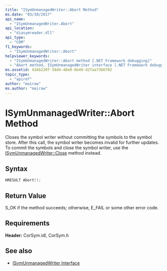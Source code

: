 ```yaml
---
title: "ISymUnmanagedWriter::Abort Method"
ms.date: "03/30/2017"
api_name: 
  - "ISymUnmanagedWriter.Abort"
api_location: 
  - "diasymreader.dll"
api_type: 
  - "COM"
f1_keywords: 
  - "ISymUnmanagedWriter::Abort"
helpviewer_keywords: 
  - "ISymUnmanagedWriter::Abort method [.NET Framework debugging]"
  - "Abort method, ISymUnmanagedWriter interface [.NET Framework debugging]"
ms.assetid: 416b220f-38d4-48e0-bb49-d2faa7366702
topic_type: 
  - "apiref"
author: "mairaw"
ms.author: "mairaw"
---
```

# ISymUnmanagedWriter::Abort Method
Closes the symbol writer without committing the symbols to the symbol store. After this call, the symbol writer becomes invalid for further updates. To commit the symbols and close the symbol writer, use the [ISymUnmanagedWriter::Close](../../../../docs/framework/unmanaged-api/diagnostics/isymunmanagedwriter-close-method.md) method instead.  
  
## Syntax  
  
```cpp  
HRESULT Abort();  
```  
  
## Return Value  
 S_OK if the method succeeds; otherwise, E_FAIL or some other error code.  
  
## Requirements  
 **Header:** CorSym.idl, CorSym.h  
  
## See also

- [ISymUnmanagedWriter Interface](../../../../docs/framework/unmanaged-api/diagnostics/isymunmanagedwriter-interface.md)
